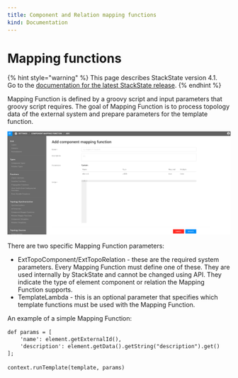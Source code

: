 ```yaml
---
title: Component and Relation mapping functions
kind: Documentation
---
```


# Mapping functions

{% hint style="warning" %}
This page describes StackState version 4.1.  
Go to the [documentation for the latest StackState release](https://docs.stackstate.com/).
{% endhint %}

Mapping Function is defined by a groovy script and input parameters that groovy script requires. The goal of Mapping Function is to process topology data of the external system and prepare parameters for the template function.

![Mapping function](../../.gitbook/assets/mapping_function.png)

There are two specific Mapping Function parameters:

* ExtTopoComponent/ExtTopoRelation - these are the required system parameters. Every Mapping Function must define one of these. They are used internally by StackState and cannot be changed using API. They indicate the type of element component or relation the Mapping Function supports.
* TemplateLambda - this is an optional parameter that specifies which template functions must be used with the Mapping Function.

An example of a simple Mapping Function:

```text
def params = [
    'name': element.getExternalId(),
    'description': element.getData().getString("description").get()
];

context.runTemplate(template, params)
```

